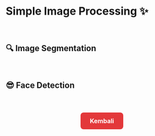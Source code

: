 # Simple Image Processing ✨

</br>

## **🔍 Image Segmentation**

</br>

## **😎 Face Detection**

</br>

<div style="text-align: center; margin: 24px;">
  <a href="../README.md" style="
    display: inline-block;
    background-color: #e3383a;
    color: #fff;
    padding: 12px 24px;
    font-size: 16px;
    font-weight: bold;
    text-decoration: none;
    border-radius: 8px;
    transition: background-color 0.15s;
  " onmouseover="this.style.backgroundColor='#4caf50';" onmouseout="this.style.backgroundColor='#e3383a';">
    Kembali
  </a>
</div>
